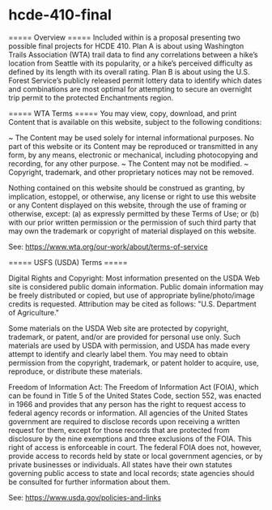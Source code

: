 # hcde-410-final

===== Overview =====
Included within is a proposal presenting two possible final projects for HCDE 410. Plan A is about using Washington Trails Association (WTA) trail data to find any correlations between a hike’s location from Seattle with its popularity, or a hike’s perceived difficulty as defined by its length with its overall rating. Plan B is about using the U.S. Forest Service’s publicly released permit lottery data to identify which dates and combinations are most optimal for attempting to secure an overnight trip permit to the protected Enchantments region. 


===== WTA Terms =====
You may view, copy, download, and print Content that is available on this website, subject to the following conditions:

~ The Content may be used solely for internal informational purposes. No part of this website or its Content may be reproduced or transmitted in any form, by any means, electronic or mechanical, including photocopying and recording, for any other purpose.
~ The Content may not be modified.
~ Copyright, trademark, and other proprietary notices may not be removed.

Nothing contained on this website should be construed as granting, by implication, estoppel, or otherwise, any license or right to use this website or any Content displayed on this website, through the use of framing or otherwise, except: (a) as expressly permitted by these Terms of Use; or (b) with our prior written permission or the permission of such third party that may own the trademark or copyright of material displayed on this website.

See: https://www.wta.org/our-work/about/terms-of-service


===== USFS (USDA) Terms =====

Digital Rights and Copyright:
Most information presented on the USDA Web site is considered public domain information. Public domain information may be freely distributed or copied, but use of appropriate byline/photo/image credits is requested. Attribution may be cited as follows: "U.S. Department of Agriculture."

Some materials on the USDA Web site are protected by copyright, trademark, or patent, and/or are provided for personal use only. Such materials are used by USDA with permission, and USDA has made every attempt to identify and clearly label them. You may need to obtain permission from the copyright, trademark, or patent holder to acquire, use, reproduce, or distribute these materials.


Freedom of Information Act:
The Freedom of Information Act (FOIA), which can be found in Title 5 of the United States Code, section 552, was enacted in 1966 and provides that any person has the right to request access to federal agency records or information. All agencies of the United States government are required to disclose records upon receiving a written request for them, except for those records that are protected from disclosure by the nine exemptions and three exclusions of the FOIA. This right of access is enforceable in court. The federal FOIA does not, however, provide access to records held by state or local government agencies, or by private businesses or individuals. All states have their own statutes governing public access to state and local records; state agencies should be consulted for further information about them.

See: https://www.usda.gov/policies-and-links